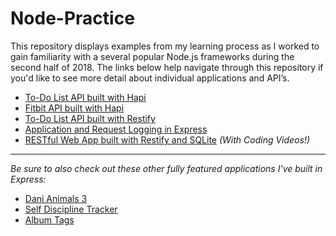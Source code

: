 # Node-Practice

This repository displays examples from my learning process as I worked to gain familiarity with a several popular Node.js frameworks during the second half of 2018. The links below help navigate through this repository if you'd like to see more detail about individual applications and API’s. 

* [To-Do List API built with Hapi](https://github.com/jhunschejones/Node-Practice/tree/master/Hapi-To-Do)
* [Fitbit API built with Hapi](https://github.com/jhunschejones/Node-Practice/tree/master/Hapi-Fitbit)
* [To-Do List API built with Restify](https://github.com/jhunschejones/Node-Practice/tree/master/Restify-To-Do)
* [Application and Request Logging in Express](https://github.com/jhunschejones/Node-Practice/tree/master/Rock-Paper-Scissors-Express)
* [RESTful Web App built with Restify and SQLite](https://github.com/jhunschejones/Node-Restify-New-Relic) *(With Coding Videos!)*

---

*Be sure to also check out these other fully featured applications I've built in Express:*
* [Dani Animals 3](https://github.com/jhunschejones/Dani-Animals-3)
* [Self Discipline Tracker](https://github.com/jhunschejones/Self-Discipline-Tracker) 
* [Album Tags](https://github.com/jhunschejones/Album-Tags)
